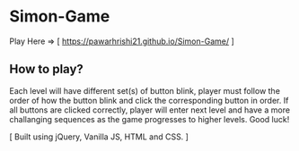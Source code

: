 # Simon-Game
Play Here => [ https://pawarhrishi21.github.io/Simon-Game/ ]

## How to play?
Each level will have different set(s) of button blink, player must follow the order of how the button blink and click the corresponding button in order. If all buttons are clicked correctly, player will enter next level and have a more challanging sequences as the game progresses to higher levels. Good luck! 



[ Built using jQuery, Vanilla JS, HTML and CSS. ]
